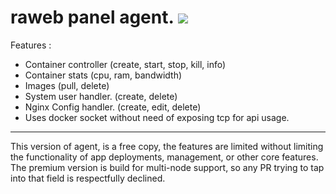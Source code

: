 # raweb panel agent. ![](https://jenkins.julio.al/job/raweb-agent/badge/icon)

Features :
 - Container controller (create, start, stop, kill, info)
 - Container stats (cpu, ram, bandwidth)
 - Images (pull, delete)
 - System user handler. (create, delete)
 - Nginx Config handler. (create, edit, delete)
 - Uses docker socket without need of exposing tcp for api usage.

 --- 

 This version of agent, is a free copy, the features are limited without limiting the functionality of app deployments, management, or other core features. 
 The premium version is build for multi-node support, so any PR trying to tap into that field is respectfully declined.
